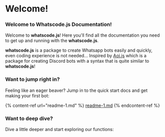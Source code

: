 # Welcome!

### Welcome to Whatscode.js Documentation!

Welcome to **whatscode.js**! Here you'll find all the documentation you need to get up and running with the **whatscode.js**.

**whatscode.js** is a package to create Whatsapp bots easily and quickly, even coding experience is not needed... Inspired by [Aoi.js](https://npmjs.com/aoi.js) which is a package for creating Discord bots with a syntax that is quite similar to **whatscode.js**!

### Want to jump right in?

Feeling like an eager beaver? Jump in to the quick start docs and get making your first bot:

{% content-ref url="readme-1.md" %}
[readme-1.md](readme-1.md)
{% endcontent-ref %}

### Want to deep dive?

Dive a little deeper and start exploring our functions:


